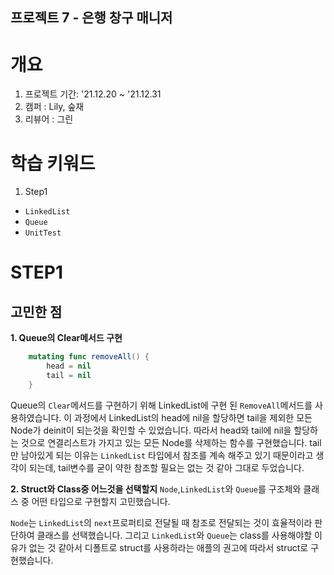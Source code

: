## 프로젝트 7 - 은행 창구 매니저

# 개요

1. 프로젝트 기간: '21.12.20 ~ '21.12.31
2. 캠퍼 : Lily, 숲재
3. 리뷰어 : 그린

# 학습 키워드
1. Step1
- `LinkedList`
- `Queue` 
- `UnitTest` 

# STEP1 

## 고민한 점
**1. Queue의 Clear메서드 구현**
```swift
    mutating func removeAll() {
        head = nil
        tail = nil
    }
```
Queue의 `Clear`메서드를 구현하기 위해 LinkedList에 구현 된 `RemoveAll`메서드를 사용하였습니다. 이 과정에서 LinkedList의 head에 nil을 할당하면 tail을 제외한 모든 Node가 deinit이 되는것을 확인할 수 있었습니다. 따라서 head와 tail에 nil을 할당하는 것으로 연결리스트가 가지고 있는 모든 Node를 삭제하는 함수를 구현했습니다. tail만 남아있게 되는 이유는 `LinkedList` 타입에서 참조를 계속 해주고 있기 때문이라고 생각이 되는데, tail변수를 굳이 약한 참조할 필요는 없는 것 같아 그대로 두었습니다.
<br>

**2. Struct와 Class중 어느것을 선택할지** 
`Node`,`LinkedList`와 `Queue`를 구조체와 클래스 중 어떤 타입으로 구현할지 고민했습니다.

`Node`는 `LinkedList`의 `next`프로퍼티로 전달될 때 참조로 전달되는 것이 효율적이라 판단하여 클래스를 선택했습니다.
그리고 `LinkedList`와 `Queue`는 class를 사용해야할 이유가 없는 것 같아서 디폴트로 struct를 사용하라는 애플의 권고에 따라서 struct로 구현했습니다.
<br>
